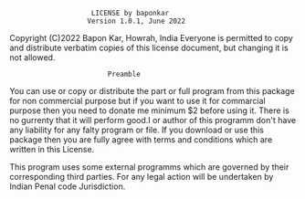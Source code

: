                     	LICENSE by baponkar
                       Version 1.0.1, June 2022

 Copyright (C)2022 Bapon Kar,
 Howrah, India
 Everyone is permitted to copy and distribute verbatim copies
 of this license document, but changing it is not allowed.

                            Preamble

 You can use or copy or distribute the part or full program from this package for non commercial purpose  but if you want to use it for commarcial purpose
 then you need to donate me minimum $2 before using it.
There is no gurrenty that it will perform good.I or author of this programm don't have any liability for any falty program or file.
If you download or use this package then you are fully agree with terms and conditions which are written in this License.


This program uses some external programms which are governed by their corresponding third parties.
For any legal action will be undertaken by Indian Penal code Jurisdiction.